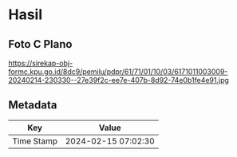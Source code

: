 # Hasil

## Foto C Plano

https://sirekap-obj-formc.kpu.go.id/8dc9/pemilu/pdpr/61/71/01/10/03/6171011003009-20240214-230330--27e39f2c-ee7e-407b-8d92-74e0b1fe4e91.jpg


## Metadata

| Key        | Value               |
| ---------- | ------------------- |
| Time Stamp | 2024-02-15 07:02:30 |




